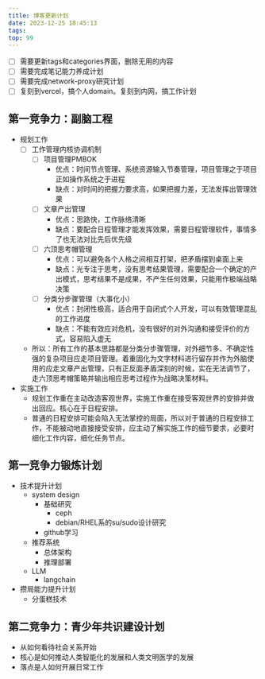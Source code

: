 ```yaml
---
title: 博客更新计划
date: 2023-12-25 18:45:13
tags:
top: 99
---
```

- [ ] 需要更新tags和categories界面，删除无用的内容
- [ ] 需要完成笔记能力养成计划
- [ ] 需要完成network-proxy研究计划
- [ ] 复刻到vercel，搞个人domain。复刻到内网，搞工作计划

## 第一竞争力：副脑工程
- 规划工作
  - [ ] 工作管理内核协调机制
    - [ ] 项目管理PMBOK
      - 优点：时间节点管理、系统资源输入节奏管理，项目管理之于项目正如操作系统之于进程
      - 缺点：对时间的把握力要求高，如果把握力差，无法发挥出管理效果
    - [ ] 文章产出管理
      - 优点：思路快，工作脉络清晰
      - 缺点：要配合日程管理才能发挥效果，需要日程管理软件，事情多了也无法对比先后优先级
    - [ ] 六顶思考帽管理
      - 优点：可以避免各个人格之间相互打架，把矛盾摆到桌面上来
      - 缺点：光专注于思考，没有思考结果管理，需要配合一个确定的产出模式，思考结果不是成果，不产生任何效果，只能用作极端战略决策
    - [ ] 分类分步骤管理（大事化小）
      - 优点：封闭性极高，适合用于自闭式个人开发，可以有效管理混乱的工作进度
      - 缺点：不能有效应对危机，没有很好的对外沟通和接受评价的方式，容易陷入虚无
  - 所以：所有工作的基本思路都是分类分步骤管理，对外细节多、不确定性强的复杂项目应走项目管理。着重固化为文字材料进行留存并作为外脑使用的应走文章产出管理，只有正反面矛盾深刻的时候，实在无法调节了，走六顶思考帽策略并输出相应思考过程作为战略决策材料。
- 实施工作
  - 规划工作重在主动改造客观世界，实施工作重在接受客观世界的安排并做出回应。核心在于日程安排。
  - 普通的日程安排可能会陷入无法掌控的局面，所以对于普通的日程安排工作，不能被动地直接接受安排，应主动了解实施工作的细节要求，必要时细化工作内容，细化任务节点。

## 第一竞争力锻炼计划
- 技术提升计划
  - system design
    - 基础研究
      - ceph
      - debian/RHEL系的su/sudo设计研究
    - github学习
  - 推荐系统
    - 总体架构
    - 推理部署
  - LLM
    - langchain
- 攒局能力提升计划
  - 分蛋糕技术

## 第二竞争力：青少年共识建设计划
- 从如何看待社会关系开始
- 核心是如何推动人类智能化的发展和人类文明医学的发展
- 落点是人如何开展日常工作
